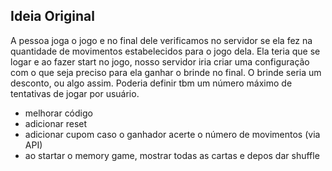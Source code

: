 ## Ideia Original

A pessoa joga o jogo e no final dele verificamos no servidor se ela fez na quantidade de movimentos estabelecidos para o jogo dela. Ela teria que se logar e ao fazer start no jogo, nosso servidor
iria criar uma configuração com o que seja preciso para ela ganhar o brinde no final. O brinde seria um desconto, ou algo assim. Poderia definir tbm um número máximo de tentativas de jogar por usuário.

- melhorar código
- adicionar reset
- adicionar cupom caso o ganhador acerte o número de movimentos (via API)
- ao startar o memory game, mostrar todas as cartas e depos dar shuffle
